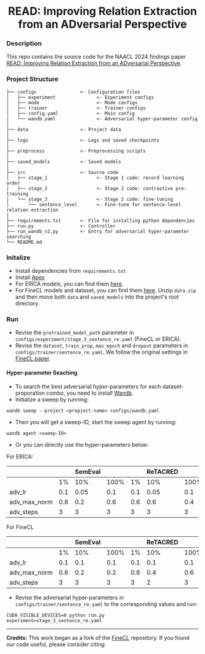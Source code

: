 <div align="center">

# READ: Improving Relation Extraction from an ADversarial Perspective

</div>

### Description

This repo contains the source code for the NAACL 2024 findings paper [READ: Improving Relation Extraction from an ADversarial Perspective](https://arxiv.org/pdf/2404.02931.pdf). 

### Project Structure

```
├── configs                <- Configuration files
│   ├── experiment               <- Experiment configs
│   ├── mode                     <- Mode configs
│   ├── trainer                  <- Trainer configs
│   ├── config.yaml              <- Main config 
|   └── wandb.yaml               <- Adversarial hyper-parameter config 
│
├── data                   <- Project data
│
├── logs                   <- Logs and saved checkpoints
│
├── preprocess             <- Preprocessing scripts
│
├── saved_models           <- Saved models
│
├── src                    <- Source code
│   ├── stage_1                  <- Stage 1 code: record learning order
│   ├── stage_2                  <- Stage 2 code: contrastive pre-training
│   └── stage_3                  <- Stage 2 code: fine-tuning
│       └── sentence_level       <- Fine-tune for sentence-level relation extraction
│
├── requirements.txt       <- File for installing python dependencies
├── run.py                 <- Controller
├── run_wandb_v2.py        <- Entry for adversarial hyper-parameter searching
└── README.md
```

### Initalize
- Install dependencies from `requirements.txt`
- Install [Apex](https://github.com/NVIDIA/apex)
- For ERICA models, you can find them [here](https://drive.google.com/drive/folders/19SxYoDeKZg4Ho_FIrDYpcifCtpsl5u3K).
- For FineCL models and dataset, you can find them [here](https://drive.google.com/drive/folders/13-iTHhde8B5BQPNk8bCA0z6dxxo42ov1?usp=sharing). Unzip `data.zip` and then move both `data` and `saved_models` into the project's root directory.

### Run
- Revise the `pretrained_model_path` parameter in `configs/experiment/stage_3_sentence_re.yaml` (FineCL or ERICA).
- Revise the `dataset`, `train_prop`, `max_epoch` and `dropout` parameters in `configs/trainer/sentence_re.yaml`. We follow the original settings in [FineCL paper](https://arxiv.org/pdf/2205.12491.pdf).

#### Hyper-parameter Seaching
- To search the best adversarial hyper-parameters for each dataset-proporation combo, you need to install [Wandb](https://github.com/wandb/wandb).
- Initialize a sweep by running:
```
wandb sweep --project <propject-name> configs/wandb.yaml
```
- Then you will get a sweep-ID, start the sweep agent by running:
```
wandb agent <sweep-ID>
```

- Or you can directly use the hyper-parameters below:

For ERICA:

|              |     | SemEval |      |     | ReTACRED |      |     | Wiki80 |      |
|--------------|-----|-----|-----|-----|-----|------|-----|-----|------|
|              |  1% |   10% | 100% |  1% |    10% | 100% |  1% |   10%  | 100% |
| adv_lr       | 0.1 |   0.05|  0.1 | 0.1 |   0.05 |  0.1 | 0.1 |   0.1  | 0.02 |
| adv_max_norm | 0.6 |   0.2 |  0.6 | 0.6 |    0.6 |  0.4 | 0.6 |   0.4  |  0.4 |
| adv_steps    |  3  |    3  |   3  |  3  |     3  |   3  |  2  |    3   |   3  |

For FineCL

|              |     | SemEval |      |     | ReTACRED |      |      | Wiki80 |      |
|--------------|-----|---------|------|-----|----------|------|------|--------|------|
|              | 1%  | 10%     | 100% | 1%  | 10%      | 100% | 1%   | 10%    | 100% |
| adv_lr       | 0.1 | 0.1     | 0.1  | 0.1 | 0.1      | 0.1  | 0.05 | 0.05   | 0.05 |
| adv_max_norm | 0.6 | 0.2     | 0.2  | 0.6 | 0.4      | 0.6  | 0.6  | 0.4    | 0.6  |
| adv_steps    | 3   | 3       | 3    | 3   | 2        | 3    | 1    | 2      | 3    |

- Revise the adversarial hyper-parameters in `configs/trainer/sentence_re.yaml` to the corresponding values and run:
```
CUDA_VISIBLE_DEVICES=0 python run.py experiment=stage_3_sentence_re.yaml
```

---

**Credits:** This work began as a fork of the [FineCL](https://github.com/wphogan/finecl) repository.
If you found our code useful, please consider citing:
```

```